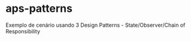 # aps-patterns
Exemplo de cenário usando 3 Design Patterns - State/Observer/Chain of Responsibility
